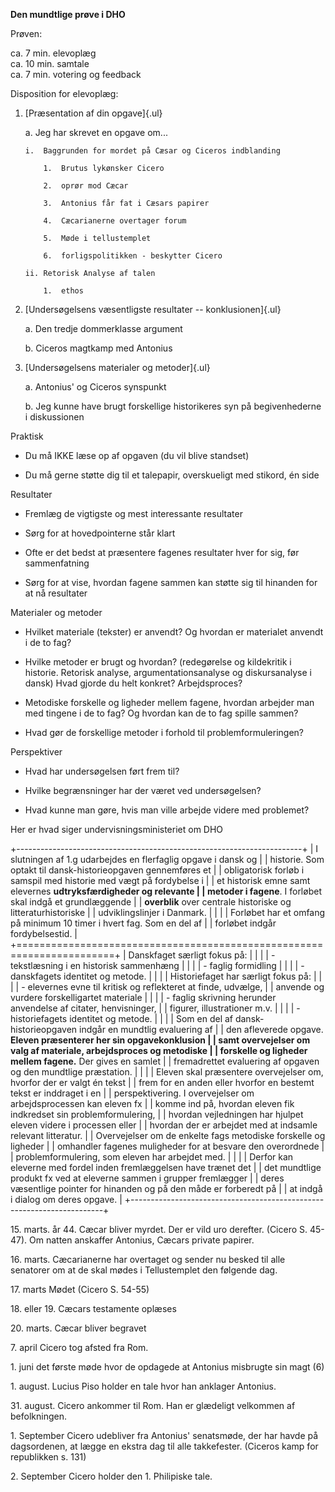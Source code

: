 **Den mundtlige prøve i DHO**

Prøven: 

ca. 7 min. elevoplæg\
ca. 10 min. samtale \
ca. 7 min. votering og feedback

Disposition for elevoplæg:

1.  [Præsentation af din opgave]{.ul}

    a.  Jeg har skrevet en opgave om...

        i.  Baggrunden for mordet på Cæsar og Ciceros indblanding

            1.  Brutus lykønsker Cicero

            2.  oprør mod Cæcar

            3.  Antonius får fat i Cæsars papirer

            4.  Cæcarianerne overtager forum

            5.  Møde i tellustemplet

            6.  forligspolitikken - beskytter Cicero

        ii. Retorisk Analyse af talen

            1.  ethos

2.  [Undersøgelsens væsentligste resultater -- konklusionen]{.ul}

    a.  Den tredje dommerklasse argument

    b.  Ciceros magtkamp med Antonius

3.  [Undersøgelsens materialer og metoder]{.ul}

    a.  Antonius' og Ciceros synspunkt

    b.  Jeg kunne have brugt forskellige historikeres syn på
        begivenhederne i diskussionen

Praktisk

-   Du må IKKE læse op af opgaven (du vil blive standset)

-   Du må gerne støtte dig til et talepapir, overskueligt med stikord,
    én side

Resultater

-   Fremlæg de vigtigste og mest interessante resultater

-   Sørg for at hovedpointerne står klart

-   Ofte er det bedst at præsentere fagenes resultater hver for sig, før
    sammenfatning

-   Sørg for at vise, hvordan fagene sammen kan støtte sig til hinanden
    for at nå resultater

Materialer og metoder

-   Hvilket materiale (tekster) er anvendt? Og hvordan er materialet
    anvendt i de to fag?

-   Hvilke metoder er brugt og hvordan? (redegørelse og kildekritik i
    historie. Retorisk analyse, argumentationsanalyse og diskursanalyse
    i dansk) Hvad gjorde du helt konkret? Arbejdsproces?

-   Metodiske forskelle og ligheder mellem fagene, hvordan arbejder man
    med tingene i de to fag? Og hvordan kan de to fag spille sammen?

-   Hvad gør de forskellige metoder i forhold til problemformuleringen?

Perspektiver

-   Hvad har undersøgelsen ført frem til?

-   Hvilke begrænsninger har der været ved undersøgelsen?

-   Hvad kunne man gøre, hvis man ville arbejde videre med problemet?

Her er hvad siger undervisningsministeriet om DHO

+-----------------------------------------------------------------------+
| I slutningen af 1.g udarbejdes en flerfaglig opgave i dansk og        |
| historie. Som optakt til dansk-historieopgaven gennemføres et         |
| obligatorisk forløb i samspil med historie med vægt på fordybelse i   |
| et historisk emne samt elevernes **udtryksfærdigheder og relevante    |
| metoder i fagene**. I forløbet skal indgå et grundlæggende            |
| **overblik** over centrale historiske og litteraturhistoriske         |
| udviklingslinjer i Danmark.                                           |
|                                                                       |
| Forløbet har et omfang på minimum 10 timer i hvert fag. Som en del af |
| forløbet indgår fordybelsestid.                                       |
+=======================================================================+
| Danskfaget særligt fokus på:                                          |
|                                                                       |
| -   tekstlæsning i en historisk sammenhæng                            |
|                                                                       |
| -   faglig formidling                                                 |
|                                                                       |
| -   danskfagets identitet og metode.                                  |
|                                                                       |
| Historiefaget har særligt fokus på:                                   |
|                                                                       |
| -   elevernes evne til kritisk og reflekteret at finde, udvælge,      |
|     anvende og vurdere forskelligartet materiale                      |
|                                                                       |
| -   faglig skrivning herunder anvendelse af citater, henvisninger,    |
|     figurer, illustrationer m.v.                                      |
|                                                                       |
| -   historiefagets identitet og metode.                               |
|                                                                       |
| Som en del af dansk-historieopgaven indgår en mundtlig evaluering af  |
| den afleverede opgave. **Eleven præsenterer her sin opgavekonklusion  |
| samt overvejelser om valg af materiale, arbejdsproces og metodiske    |
| forskelle og ligheder mellem fagene.** Der gives en samlet            |
| fremadrettet evaluering af opgaven og den mundtlige præstation.       |
|                                                                       |
| Eleven skal præsentere overvejelser om, hvorfor der er valgt én tekst |
| frem for en anden eller hvorfor en bestemt tekst er inddraget i en    |
| perspektivering. I overvejelser om arbejdsprocessen kan eleven fx     |
| komme ind på, hvordan eleven fik indkredset sin problemformulering,   |
| hvordan vejledningen har hjulpet eleven videre i processen eller      |
| hvordan der er arbejdet med at indsamle relevant litteratur.          |
| Overvejelser om de enkelte fags metodiske forskelle og ligheder       |
| omhandler fagenes muligheder for at besvare den overordnede           |
| problemformulering, som eleven har arbejdet med.                      |
|                                                                       |
| Derfor kan eleverne med fordel inden fremlæggelsen have trænet det    |
| det mundtlige produkt fx ved at eleverne sammen i grupper fremlægger  |
| deres væsentlige pointer for hinanden og på den måde er forberedt på  |
| at indgå i dialog om deres opgave.                                    |
+-----------------------------------------------------------------------+

15\. marts. år 44. Cæcar bliver myrdet. Der er vild uro derefter.
(Cicero S. 45-47). Om natten anskaffer Antonius, Cæcars private papirer.

16\. marts. Cæcarianerne har overtaget og sender nu besked til alle
senatorer om at de skal mødes i Tellustemplet den følgende dag.

17\. marts Mødet (Cicero S. 54-55)

18\. eller 19. Cæcars testamente oplæses

20\. marts. Cæcar bliver begravet

7\. april Cicero tog afsted fra Rom.

1\. juni det første møde hvor de opdagede at Antonius misbrugte sin magt
(6)

1\. august. Lucius Piso holder en tale hvor han anklager Antonius.

31\. august. Cicero ankommer til Rom. Han er glædeligt velkommen af
befolkningen.

1\. September Cicero udebliver fra Antonius' senatsmøde, der har havde
på dagsordenen, at lægge en ekstra dag til alle takkefester. (Ciceros
kamp for republikken s. 131)

2\. September Cicero holder den 1. Philipiske tale.
